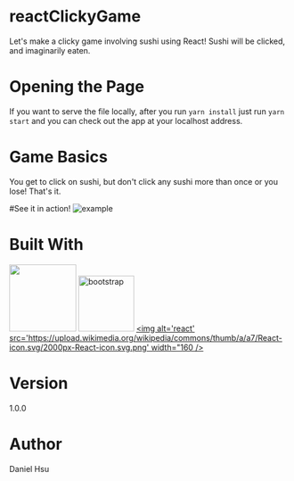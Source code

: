 # reactClickyGame
Let's make a clicky game involving sushi using React! Sushi will be clicked, and imaginarily eaten. 

# Opening the Page
If you want to serve the file locally, after you run `yarn install` just run  `yarn start` and you can check out the app at your localhost address.

# Game Basics

You get to click on sushi, but don't click any sushi more than once or you lose! That's it. 

#See it in action!
<img alt="example" src="example.gif" />

# Built With
[<img src="https://catalin.red/dist/uploads/2011/01/css3-html5-logo-initial.png" width="120" />](https://en.wikipedia.org/wiki/HTML5)
[<img alt="bootstrap" src="https://getbootstrap.com/docs/4.1/assets/img/bootstrap-stack.png" width="100"/>](https://getbootstrap.com/)
[<img alt='react' src='https://upload.wikimedia.org/wikipedia/commons/thumb/a/a7/React-icon.svg/2000px-React-icon.svg.png' width="160 />](https://reactjs.org/)

# Version

1.0.0

# Author
Daniel Hsu